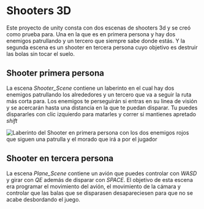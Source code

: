 # Shooters 3D
Este proyecto de unity consta con dos escenas de shooters 3d y se creó como prueba para. Una en la que es en primera persona y hay dos enemigos patrullando y un tercero que siempre sabe donde estás. Y la segunda escena es un shooter en tercera persona cuyo objetivo es destruir las bolas sin tocar el suelo.

## Shooter primera persona
La escena _Shooter_Scene_ contiene un laberinto en el cual hay dos enemigos patrullando los alrededores y un tercero que va a seguir la ruta más corta para. Los enemigos te perseguirán si entras en su linea de visión y se acercarán hasta una distancia en la que te puedan disparar. Tu puedes dispararles con clic izquierdo para matarles y correr si mantienes apretado _shift_

![Laberinto del Shooter en primera persona con los dos enemigos rojos que siguen una patrulla y el morado que irá a por el jugador](https://github.com/LuisRevueltoMartinez/shooters_3d/assets/154226614/56ed4dd3-5ebb-4e82-9d3f-6068de927921)

## Shooter en tercera persona
La escena _Plane_Scene_ contiene un avión que puedes controlar con _WASD_ y girar con _QE_ además de disparar con _SPACE_. El objetivo de esta escena era programar el movimiento del avión, el movimiento de la cámara y controlar que las balas que se disparasen desapareciesen para que no se acabe desbordando el juego.
